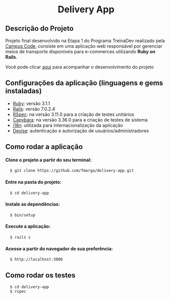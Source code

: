<h1 align="center">Delivery App</h1>

## Descrição do Projeto

Projeto final desenvolvido na Etapa 1 do Programa TreinaDev realizado pela [Campus Code](https://www.campuscode.com.br/), consiste em uma aplicação web responsável por gerenciar meios de transporte disponíveis para e-commerces utilizando <strong>Ruby on Rails</strong>.

Você pode clicar [aqui](https://github.com/users/fmarga/projects/1) para acompanhar o desenvolvimento do projeto

## Configurações da aplicação (linguagens e gems instaladas)

- [Ruby](https://www.ruby-lang.org/pt/): versão 3.1.1
- [Rails](https://rubyonrails.org/): versão 7.0.2.4
- [RSpec](https://github.com/rspec/rspec-rails): na versão 3.11.0 para a criação de testes unitários
- [Capybara](https://github.com/teamcapybara/capybara): na versão 3.36.0 para a criação de testes de sistema
- [i18n](https://guides.rubyonrails.org/i18n.html): utilizada para internacionalização da aplicação
- [Devise](https://github.com/heartcombo/devise): autenticação e autorização de usuários/administradores

## Como rodar a aplicação

#### Clone o projeto a partir do seu terminal:

```
  $ git clone https://github.com/fmarga/delivery-app.git
```

#### Entre na pasta do projeto:

```
  $ cd delivery-app
```

#### Instale as dependências:

```
  $ bin/setup
```

#### Execute a aplicação:

```
  $ rails s
```

#### Acesse a partir do navegador de sua preferência:

```
  $ http://localhost:3000
```

## Como rodar os testes

```
  $ cd delivery-app
  $ rspec
```

<!--

# README

This README would normally document whatever steps are necessary to get the
application up and running.

Things you may want to cover:

- Ruby version

- System dependencies

- Configuration

- Database creation

- Database initialization

- How to run the test suite

- Services (job queues, cache servers, search engines, etc.)

- Deployment instructions

- ...
  -->
